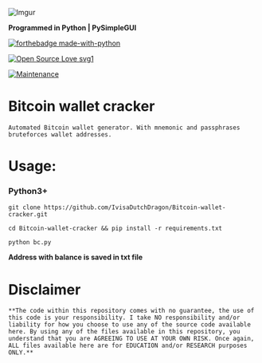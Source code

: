 ![Imgur](bc.gif)

**Programmed in Python | PySimpleGUI**


[![forthebadge made-with-python](http://ForTheBadge.com/images/badges/made-with-python.svg)](https://www.python.org/)

[![Open Source Love svg1](https://badges.frapsoft.com/os/v1/open-source.svg?v=103)](https://github.com/adrijano/Bitcoin-wallet-cracker/)

[![Maintenance](https://img.shields.io/badge/Maintained%3F-yes-green.svg)](https://github.com/adrijano/Bitcoin-wallet-cracker/graphs/commit-activity)


# Bitcoin wallet cracker
```
Automated Bitcoin wallet generator. With mnemonic and passphrases bruteforces wallet addresses.

```

# Usage:
### Python3+

```
git clone https://github.com/IvisaDutchDragon/Bitcoin-wallet-cracker.git

cd Bitcoin-wallet-cracker && pip install -r requirements.txt

python bc.py

```

**Address with balance is saved in txt file**


# Disclaimer

```
**The code within this repository comes with no guarantee, the use of this code is your responsibility. I take NO responsibility and/or liability for how you choose to use any of the source code available here. By using any of the files available in this repository, you understand that you are AGREEING TO USE AT YOUR OWN RISK. Once again, ALL files available here are for EDUCATION and/or RESEARCH purposes ONLY.**
```

